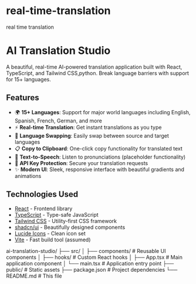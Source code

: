 # real-time-translation
real time translation
# AI Translation Studio


A beautiful, real-time AI-powered translation application built with React, TypeScript, and Tailwind CSS,python. Break language barriers with support for 15+ languages.

## Features

- 🌍 **15+ Languages**: Support for major world languages including English, Spanish, French, German, and more
- ⚡ **Real-time Translation**: Get instant translations as you type
- 🔄 **Language Swapping**: Easily swap between source and target languages
- 📋 **Copy to Clipboard**: One-click copy functionality for translated text
- 🎤 **Text-to-Speech**: Listen to pronunciations (placeholder functionality)
- 🔐 **API Key Protection**: Secure your translation requests
- ✨ **Modern UI**: Sleek, responsive interface with beautiful gradients and animations

## Technologies Used

- [React](https://reactjs.org/) - Frontend library
- [TypeScript](https://www.typescriptlang.org/) - Type-safe JavaScript
- [Tailwind CSS](https://tailwindcss.com/) - Utility-first CSS framework
- [shadcn/ui](https://ui.shadcn.com/) - Beautifully designed components
- [Lucide Icons](https://lucide.dev/) - Clean icon set
- [Vite](https://vitejs.dev/) - Fast build tool (assumed)

ai-translation-studio/
├── src/
│   ├── components/          # Reusable UI components
│   ├── hooks/               # Custom React hooks
│   ├── App.tsx              # Main application component
│   └── main.tsx             # Application entry point
├── public/                  # Static assets
├── package.json             # Project dependencies
└── README.md                # This file
